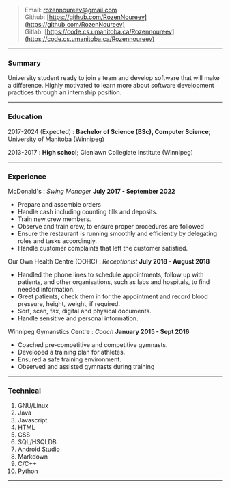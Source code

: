 
 
> Email: [rozennoureev@gmail.com](rozennoureev@gmail.com)  
> Github: [https://github.com/RozenNoureev](https://github.com/RozenNoureev)  
> Gitlab: [https://code.cs.umanitoba.ca/Rozennoureev](https://code.cs.umanitoba.ca/Rozennoureev)  

------


### Summary

University student ready to join a team and develop software that will make a difference. Highly motivated to learn more about software development practices through an internship position.

------


### Education

2017-2024 (Expected)
:   **Bachelor of Science (BSc), Computer Science**; University of Manitoba (Winnipeg)

    

2013-2017
:   **High school**; Glenlawn Collegiate Institute (Winnipeg)

------


### Experience


McDonald's
: *Swing Manager*
  __July 2017 - September 2022__

* Prepare and assemble orders
* Handle cash including counting tills and deposits.
* Train new crew members.
* Observe and train crew, to ensure proper procedures are followed
* Ensure the restaurant is running smoothly and efficiently by delegating roles and tasks accordingly. 
* Handle customer complaints that left the customer satisfied.


Our Own Health Centre (OOHC)
: *Receptionist*
  __July 2018 - August 2018__

* Handled the phone lines to schedule appointments, follow up with patients, and other organisations, such as labs and hospitals, to find needed information.
* Greet patients, check them in for the appointment and record blood pressure, height, weight, if required.
* Sort, scan, fax, digital and physical documents.
* Handle sensitive and personal information.

Winnipeg Gymanstics Centre
: *Coach*
  __January 2015 - Sept 2016__

* Coached pre-competitive and competitive gymnasts.
* Developed a training plan for athletes. 
* Ensured a safe training environment.
* Observed and assisted gymnasts during training


------

### Technical


1. GNU/Linux
2. Java
3. Javascript
4. HTML
5. CSS
6. SQL/HSQLDB
7. Android Studio
8. Markdown
9. C/C++
10. Python

------


